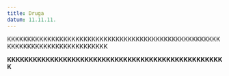 ```yaml
---
title: Druga
datum: 11.11.11.
---
```

K﻿KKKKKKKKKKKKKKKKKKKKKKKKKKKKKKKKKKKKKKKKKKKKKKKKKKKKKKKKKKKKKKKKKKKKKKKKKKKKK

**K﻿KKKKKKKKKKKKKKKKKKKKKKKKKKKKKKKKKKKKKKKKKKKKKKKKKK**